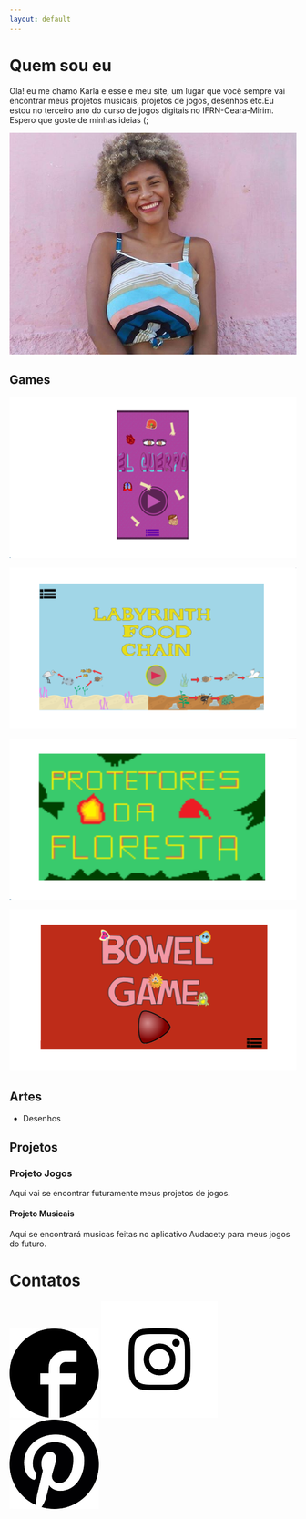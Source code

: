 ```yaml
---
layout: default
---
```


 

# Quem sou eu

Ola! eu me chamo Karla e esse e meu site, um lugar que você sempre vai encontrar meus projetos musicais,
projetos de jogos, desenhos etc.Eu estou no terceiro ano do curso de jogos digitais no IFRN-Ceara-Mirim. 
Espero que goste de minhas ideias (;

![](eu.jpg)  


## Games
[ ![](imagem4.png)](https://karlagabriella.github.io/El%20Cuerpo/)   

[ ![](imagem3.png)](karlagabriella.github.io/LabyrinthFoodChain/)  

[ ![](imagem2.png)](https://karlagabriella.github.io/Protetores%20da%20Floresta/)  

[ ![](imagem1.png)](https://karlagabriella.github.io/New%20project/)

## Artes
* Desenhos




## Projetos  

### Projeto Jogos   

Aqui vai se encontrar futuramente meus projetos de jogos.

#### Projeto Musicais    

Aqui se encontrará musicas feitas no aplicativo Audacety para meus jogos do futuro.
 

# Contatos  
[ ![](fb.png)](https://www.facebook.com/gabi.karla.feitosa)  [ ![](ig.png)](https://www.instagram.com/k_gabrielap/)  [ ![](pe.png)](https://br.pinterest.com/karlagabriella1206/)
